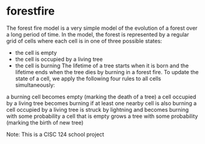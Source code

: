 # forestfire

The forest fire model is a very simple model of the evolution of a forest over a long period of time. In the model, the forest is represented by a regular grid of cells where each cell is in one of three possible states:

- the cell is empty
- the cell is occupied by a living tree
- the cell is burning
The lifetime of a tree starts when it is born and the lifetime ends when the tree dies by burning in a forest fire. To update the state of a cell, we apply the following four rules to all cells simultaneously:

a burning cell becomes empty (marking the death of a tree)
a cell occupied by a living tree becomes burning if at least one nearby cell is also burning
a cell occupied by a living tree is struck by lightning and becomes burning with some probability 
a cell that is empty grows a tree with some probability  (marking the birth of new tree)

Note: This is a CISC 124 school project
